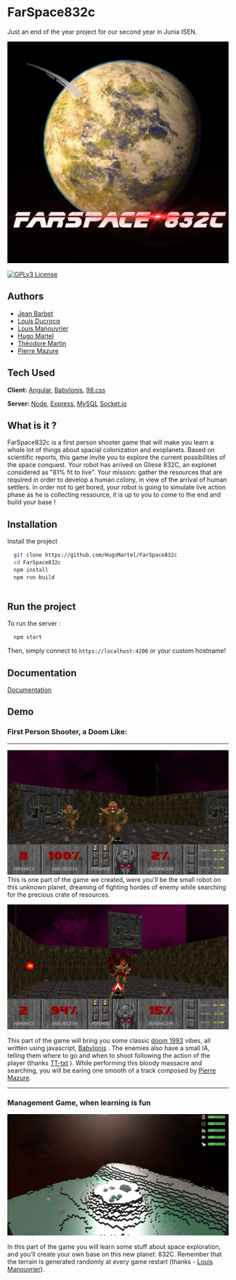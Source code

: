 
# FarSpace832c

Just an end of the year project for our second year in Junia ISEN.


![Logo](src/assets/FarSpace832c.png)

    
[![GPLv3 License](https://img.shields.io/badge/License-GPL%20v3-yellow.svg)](https://opensource.org/licenses/)

  
## Authors

- [Jean Barbet](https://www.github.com/jbeaarn)
- [Louis Ducrocq](https://www.github.com/Louis-duc)
- [Louis Manouvrier](https://www.github.com/Spac3Drunk)
- [Hugo Martel](https://www.github.com/HugoMartel)
- [Théodore Martin](https://www.github.com/TT-txt)
- [Pierre Mazure](https://www.github.com/pierremaz)

  
## Tech Used

**Client:** [Angular](https://angular.io/), [Babylonjs](https://www.babylonjs.com/), [98.css](https://jdan.github.io/98.css/)

**Server:** [Node](https://nodejs.org/en/), [Express](https://expressjs.com/), [MySQL](https://www.mysql.com/) [Socket.io](https://socket.io/)

## What is it ?
FarSpace832c is a first person shooter game that will make you learn a whole lot of things about spacial colonization and exoplanets. Based on scientific reports, this game invite you to explore the current possibilities of the space conquest. Your robot has arrived on Gliese 832C, an explonet considered as "81% fit to live". Your mission: gather the resources that are required in order to develop a human colony, in view of the arrival of human settlers. In order not to get bored, your robot is going to simulate live action phase as he is collecting ressource, it is up to you to come to the end and build your base ! 
  
## Installation 

Install the project

```bash 
  git clone https://github.com/HugoMartel/FarSpace832c
  cd FarSpace832c
  npm install
  npm run build
  
```
    
## Run the project

To run the server :

```bash
  npm start
```
Then, simply connect to `https://localhost:4200` or your custom hostname!


  
## Documentation

[Documentation](./TODO)

  
## Demo

### First Person Shooter, a Doom Like:

---

![fpsFirstScreen](doc/screenShots/fpsScreen0.png)
This is one part of the game we created, were you'll be the small robot on this unknown planet, dreaming of fighting hordes of enemy while searching for the precious crate of resources.

![fpsSecondScreen](doc/screenShots/fpsScreen1.png)

This part of the game will bring you some classic 
[doom 1993](https://github.com/id-Software/DOOM) 
vibes, all written using javascript, [Babylonjs](https://www.babylonjs.com/)
. The enemies also have a small IA, telling them where to go and when to shoot following the action of the player (thanks [TT-txt](https://www.github.com/TT-txt)
). While performing this bloody massacre and searching, you will be earing one smooth of a track composed by [Pierre Mazure](https://github.com/pierremaz).

---

### Management Game, when learning is fun

![gestionScreen](doc/screenShots/gestion.png)

In this part of the game you will learn some stuff about space exploration, and you'll create your own base on this new planet: 832C. Remember that the terrain is generated randomly at every game restart (thanks - [Louis Manouvrier](https://www.github.com/Spac3Drunk)).
